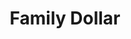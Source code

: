 ---
title: "Family Dollar"
url: /chicago/family-dollar-south-western-avenue/
shop: variety store
---